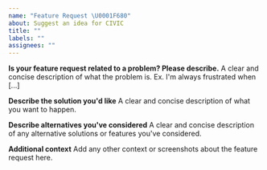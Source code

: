 ```yaml
---
name: "Feature Request \U0001F680"
about: Suggest an idea for CIVIC
title: ""
labels: ""
assignees: ""
---
```


<!--
  Please fill out each section below. This info allows CIVIC heroes to assess (and potentially implement) your request as quickly as possible.

  Before opening a new issue, please search existing issues: https://github.com/hackoregon/civic/issues
-->

**Is your feature request related to a problem? Please describe.**
A clear and concise description of what the problem is. Ex. I'm always frustrated when [...]

**Describe the solution you'd like**
A clear and concise description of what you want to happen.

**Describe alternatives you've considered**
A clear and concise description of any alternative solutions or features you've considered.

**Additional context**
Add any other context or screenshots about the feature request here.
